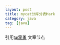 ```yaml
---
layout: post
title: mycat分库分表Mark
category: java
tag: [java]
---
```


引用[@霍勇](https://kionf.com/) 文章节点


	
	
	
	
	
	


